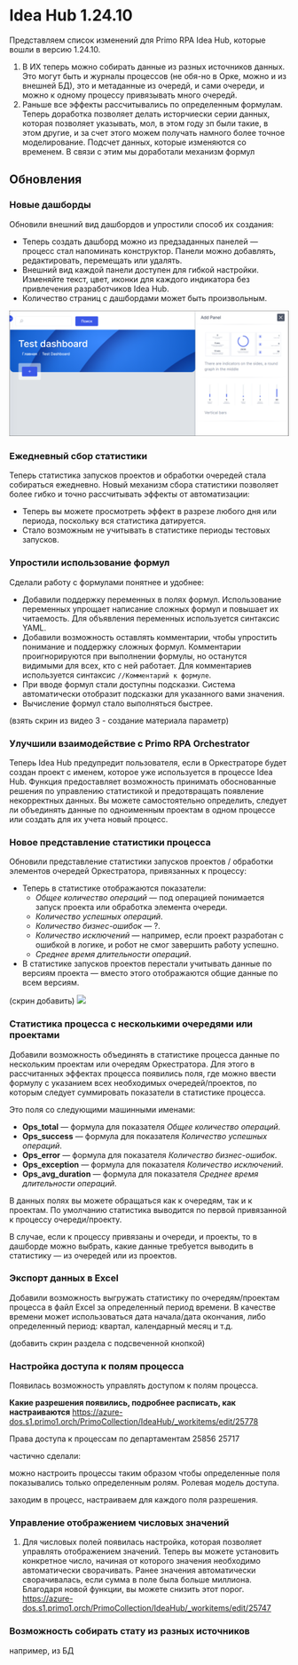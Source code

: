 # Idea Hub 1.24.10

Представляем список изменений для Primo RPA Idea Hub, которые вошли в версию 1.24.10.

1. В ИХ теперь можно собирать данные из разных источников данных. Это могут быть и журналы процессов (не обя-но в Орке, можно и из внешней БД), это и метаданные из очередй, и сами очереди, и можно к одному процессу привязывать много очередй.
1. Раньше все эффекты рассчитывались по определенным формулам. Теперь доработка позволяет делать исторчиески серии данных, которая позволяет указывать, мол, в этом году зп были такие, в этом другие, и за счет этого можем получать намного более точное моделирование. Подсчет данных, которые изменяются со временем. В связи с этим мы доработали механизм формул



## Обновления

### Новые дашборды

Обновили внешний вид дашбордов и упростили способ их создания:
* Теперь создать дашборд можно из предзаданных панелей — процесс стал напоминать конструктор. Панели можно добавлять, редактировать, перемещать или удалять.
* Внешний вид каждой панели доступен для гибкой настройки. Изменяйте текст, цвет, иконки для каждого индикатора без привлечения разработчиков Idea Hub. 
* Количество страниц с дашбордами может быть произвольным. 

![](<../../.gitbook/assets1/idea-hub/add-dashboard.png>)



### Ежедневный сбор статистики

Теперь статистика запусков проектов и обработки очередей стала собираться ежедневно. Новый механизм сбора статистики позволяет более гибко и точно рассчитывать эффекты от автоматизации:
* Теперь вы можете просмотреть эффект в разрезе любого дня или периода, поскольку вся статистика датируется.
* Стало возможным не учитывать в статистике периоды тестовых запусков.


### Упростили использование формул

Сделали работу с формулами понятнее и удобнее:
* Добавили поддержку переменных в полях формул. Использование переменных упрощает написание сложных формул и повышает их читаемость. Для объявления переменных используется синтаксис YAML.
* Добавили возможность оставлять комментарии, чтобы упростить понимание и поддержку сложных формул. Комментарии проигнорируются при выполнении формулы, но останутся видимыми для всех, кто с ней работает. Для комментариев используется синтаксис `//Комментарий к формуле`.
* При вводе формул стали доступны подсказки. Система автоматически отобразит подсказки для указанного вами значения. 
* Вычисление формул стало выполняться быстрее. 

(взять скрин из видео 3 - создание материала параметр)


### Улучшили взаимодействие с Primo RPA Orchestrator 

Теперь Idea Hub предупредит пользователя, если в Оркестраторе будет создан проект с именем, которое уже используется в процессе Idea Hub. Функция предоставляет возможность принимать обоснованные решения по управлению статистикой и предотвращать появление некорректных данных. Вы можете самостоятельно определить, следует ли объединять данные по одноименным проектам в одном процессе или создать для их учета новый процесс.

### Новое представление статистики процесса

Обновили представление статистики запусков проектов / обработки элементов очередей Оркестратора, привязанных к процессу:
* Теперь в статистике отображаются показатели:
  * *Общее количество операций* — под операцией понимается запуск проекта или обработка элемента очереди.
  * *Количество успешных операций*.
  * *Количество бизнес-ошибок* — ?.
  * *Количество исключений* — например, если проект разработан с ошибкой в логике, и робот не смог завершить работу успешно.
  * *Среднее время длительности операций*.
* В статистике запусков проектов перестали учитывать данные по версиям проекта — вместо этого отображаются общие данные по всем версиям.

(скрин добавить)  ![](<../../.gitbook/assets1/idea-hub/>)


### Статистика процесса с несколькими очередями или проектами

Добавили возможность объединять в статистике процесса данные по нескольким проектам или очередям Оркестратора. Для этого в рассчитанных эффектах процесса появились поля, где можно ввести формулу с указанием всех необходимых очередей/проектов, по которым следует суммировать показатели в статистике процесса.

Это поля со следующими машинными именами:
* **Ops_total** — формула для показателя *Общее количество операций*.  
* **Ops_success** — формула для показателя *Количество успешных операций*.
* **Ops_error** — формула для показателя *Количество бизнес-ошибок*.
* **Ops_exception** — формула для показателя *Количество исключений*.
* **Ops_avg_duration** — формула для показателя *Среднее время длительности операций*.

В данных полях вы можете обращаться как к очередям, так и к проектам. По умолчанию статистика выводится по первой привязанной к процессу очереди/проекту.

В случае, если к процессу привязаны и очереди, и проекты, то в дашборде можно выбрать, какие данные требуется выводить в статистику — из очередей или из проектов. 


### Экспорт данных в Excel

Добавили возможность выгружать статистику по очередям/проектам процесса в файл Excel за определенный период времени. В качестве времени может использоваться дата начала/дата окончания, либо определенный период: квартал, календарный месяц и т.д.

(добавить скрин раздела с подсвеченной кнопкой)


### Настройка доступа к полям процесса

Появилась возможность управлять доступом к полям процесса. 


**Какие разрешения появились, подробнее расписать, как настраиваются** https://azure-dos.s1.primo1.orch/PrimoCollection/IdeaHub/_workitems/edit/25778

Права доступа к процессам по департаментам
25856
25717

частично сделали:

можно настроить процессы таким образом чтобы определенные поля показывались только определенным ролям. Ролевая модель доступа.

заходим в процесс, настраиваем для каждого поля разрешения.




### Управление отображением числовых значений

1. Для числовых полей появилась настройка, которая позволяет управлять отображением значений. Теперь вы можете установить конкретное число, начиная от которого значения необходимо автоматически сворачивать. Ранее значения автоматически сворачивалась, если сумма в поле была больше миллиона. Благодаря новой функции, вы можете снизить этот порог.   https://azure-dos.s1.primo1.orch/PrimoCollection/IdeaHub/_workitems/edit/25747


### Возможность собирать стату из разных источников
например, из БД



